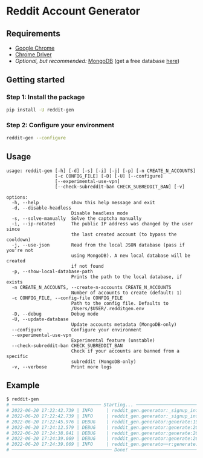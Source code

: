 # Reddit Account Generator


## Requirements
- [Google Chrome](https://www.google.com/chrome/)
- [Chrome Driver](https://chromedriver.chromium.org/downloads)
- *Optional, but recommended:* [MongoDB](https://www.mongodb.com/) (get a free database [here](https://www.mongodb.com/cloud/atlas/register)) 

## Getting started

### Step 1: Install the package
```sh
pip install -U reddit-gen
```

### Step 2: Configure your environment
```sh
reddit-gen --configure
```

## Usage

```
usage: reddit-gen [-h] [-d] [-s] [-i] [-j] [-p] [-n CREATE_N_ACCOUNTS]
                  [-c CONFIG_FILE] [-D] [-U] [--configure]
                  [--experimental-use-vpn]
                  [--check-subreddit-ban CHECK_SUBREDDIT_BAN] [-v]

options:
  -h, --help            show this help message and exit
  -d, --disable-headless
                        Disable headless mode
  -s, --solve-manually  Solve the captcha manually
  -i, --ip-rotated      The public IP address was changed by the user since
                        the last created account (to bypass the cooldown)
  -j, --use-json        Read from the local JSON database (pass if you're not
                        using MongoDB). A new local database will be created
                        if not found
  -p, --show-local-database-path
                        Prints the path to the local database, if exists
  -n CREATE_N_ACCOUNTS, --create-n-accounts CREATE_N_ACCOUNTS
                        Number of accounts to create (default: 1)
  -c CONFIG_FILE, --config-file CONFIG_FILE
                        Path to the config file. Defaults to
                        /Users/$USER/.redditgen.env
  -D, --debug           Debug mode
  -U, --update-database
                        Update accounts metadata (MongoDB-only)
  --configure           Configure your environment
  --experimental-use-vpn
                        Experimental feature (unstable)
  --check-subreddit-ban CHECK_SUBREDDIT_BAN
                        Check if your accounts are banned from a specific
                        subreddit (MongoDB-only)
  -v, --verbose         Print more logs
```

## Example

```sh
$ reddit-gen
# ───────────────────────────────── Starting... ─────────────────────────────────
# 2022-06-20 17:22:42.739 | INFO     | reddit_gen.generator:_signup_info:65 - Your account\'s email address: some_random_username@example.com
# 2022-06-20 17:22:42.739 | INFO     | reddit_gen.generator:_signup_info:67 - Username: some_random_username
# 2022-06-20 17:22:45.976 | DEBUG    | reddit_gen.generator:generate:196 - Solving captcha...
# 2022-06-20 17:24:12.579 | DEBUG    | reddit_gen.generator:generate:200 - Solved!
# 2022-06-20 17:24:38.841 | DEBUG    | reddit_gen.generator:generate:263 - Checking account info...
# 2022-06-20 17:24:39.069 | DEBUG    | reddit_gen.generator:generate:266 - Passed!
# 2022-06-20 17:24:39.069 | INFO     | reddit_gen.generato──r:generate:274 - Account verified!
# ───────────────────────────────────── Done! ───────────────────────────────────
```
